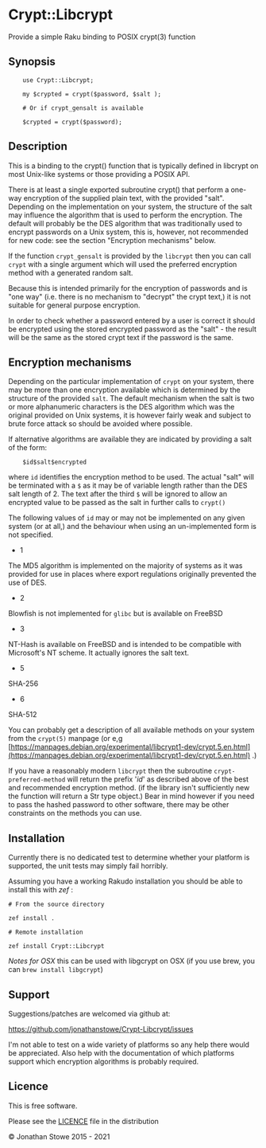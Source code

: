 # Crypt::Libcrypt

Provide a simple Raku binding to POSIX crypt(3) function

## Synopsis

        use Crypt::Libcrypt;

        my $crypted = crypt($password, $salt );

        # Or if crypt_gensalt is available

        $crypted = crypt($password);

## Description


This is a binding to the crypt() function that is typically defined in libcrypt on most Unix-like systems or those providing a POSIX API.

There is at least a single exported subroutine crypt() that perform a one-way encryption of the supplied plain text, with the provided "salt". Depending on the implementation on your system, the structure of the salt may influence the algorithm that is used to perform the encryption. The default will probably be the DES algorithm that was traditionally used to encrypt passwords on a Unix system, this is, however, not recommended for new code: see the section "Encryption mechanisms" below.

If the function `crypt_gensalt` is provided by the `libcrypt` then you can call `crypt` with a single argument which will used the preferred encryption method with a generated random salt.

Because this is intended primarily for the encryption of passwords and is "one way" (i.e. there is no mechanism to "decrypt" the crypt text,) it is not suitable for general purpose encryption.

In order to check whether a password entered by a user is correct it should be encrypted using the stored encrypted password as the "salt" - the result will be the same as the stored crypt text if the password is the same.

Encryption mechanisms
---------------------

Depending on the particular implementation of `crypt` on your system, there may be more than one encryption available which is determined by the structure of the provided `salt`. The default mechanism when the salt is two or more alphanumeric characters is the DES algorithm which was the original provided on Unix systems, it is however fairly weak and subject to brute force attack so should be avoided where possible.

If alternative algorithms are available they are indicated by providing a salt of the form:

        $id$salt$encrypted

where `id` identifies the encryption method to be used. The actual "salt" will be terminated with a `$` as it may be of variable length rather than the DES salt length of 2. The text after the third `$` will be ignored to allow an encrypted value to be passed as the salt in further calls to `crypt()`

The following values of `id` may or may not be implemented on any given system (or at all,) and the behaviour when using an un-implemented form is not specified.

  * 1

The MD5 algorithm is implemented on the majority of systems as it was provided for use in places where export regulations originally prevented the use of DES.

  * 2

Blowfish is not implemented for `glibc` but is available on FreeBSD

  * 3

NT-Hash is available on FreeBSD and is intended to be compatible with Microsoft's NT scheme. It actually ignores the salt text.

  * 5

SHA-256

  * 6

SHA-512

You can probably get a description of all available methods on your system from the `crypt(5)` manpage (or e,g [https://manpages.debian.org/experimental/libcrypt1-dev/crypt.5.en.html](https://manpages.debian.org/experimental/libcrypt1-dev/crypt.5.en.html) .)

If you have a reasonably modern `libcrypt` then the subroutine `crypt-preferred-method` will return the prefix '$id$' as described above of the best and recommended encryption method. (if the library isn't sufficiently new the function will return a Str type object.) Bear in mind however if you need to pass the hashed password to other software, there may be other constraints on the methods you can use.

## Installation

Currently there is no dedicated test to determine whether your platform is supported, the unit tests may simply fail horribly.

Assuming you have a working Rakudo installation you should be able to install this with *zef* :

    # From the source directory
   
    zef install .

    # Remote installation

    zef install Crypt::Libcrypt

*Notes for OSX* this can be used with libgcrypt on OSX (if you use brew, you can `brew install libgcrypt`)

## Support

Suggestions/patches are welcomed via github at:

https://github.com/jonathanstowe/Crypt-Libcrypt/issues

I'm not able to test on a wide variety of platforms so any help there would be 
appreciated. Also help with the documentation of which platforms support
which encryption algorithms is probably required.

## Licence

This is free software.

Please see the [LICENCE](LICENCE) file in the distribution

© Jonathan Stowe 2015 - 2021
